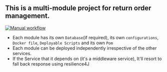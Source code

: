 ## This is a multi-module project for return order management.
[![Manual workflow](https://github.com/IamSaransh/return-order-management-server/actions/workflows/manual.yml/badge.svg?branch=main)](https://github.com/IamSaransh/return-order-management-server/actions/workflows/manual.yml)

- Each module has its own `Database`(if required), its own `configurations`, `Docker file`, `Deployable Scripts` and its own `Pom`
- Each module can be deployed independently irrespective of the other services.
- If the Service that it depends on (it's a middleware service), It'll resort to fall back response using resilience4J